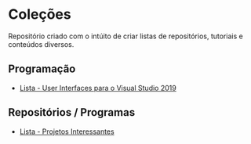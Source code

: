 # Coleções

Repositório criado com o intúito de criar listas de repositórios, tutoriais e conteúdos diversos.

## Programação

- [Lista - User Interfaces para o Visual Studio 2019](programacao/UIsVisualStudio.md)

## Repositórios / Programas

- [Lista - Projetos Interessantes](repositorios/projetosInteressantes.md)
